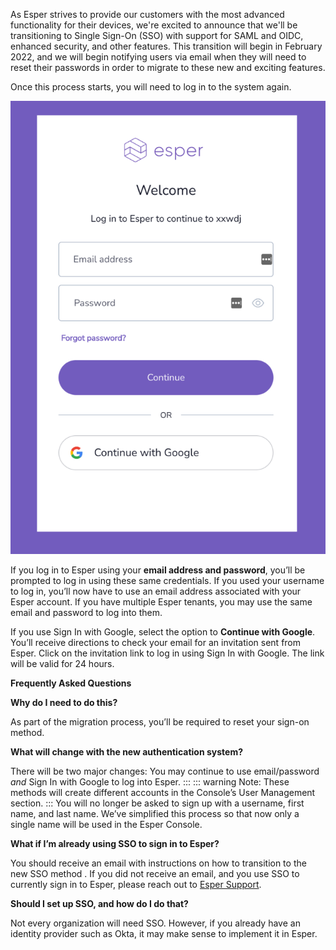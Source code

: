 As Esper strives to provide our customers with the most advanced functionality for their devices, we're excited to announce that we'll be transitioning to Single Sign-On (SSO) with support for SAML and OIDC, enhanced security, and other features. This transition will begin in February 2022, and we will begin notifying users via email when they will need to reset their passwords in order to migrate to these new and exciting features.

Once this process starts, you will need to log in to the system again. 

![Esper sign in page](./images/esper-sign-in-page.png)

If you log in to Esper using your **email address and password**, you’ll be prompted to log in using these same credentials. 
If you used your username to log in, you’ll now have to use an email address associated with your Esper account. 
If you have multiple Esper tenants, you may use the same email and password to log into them. 

If you use Sign In with Google, select the option to **Continue with Google**. You’ll receive directions to check your email for an invitation sent from Esper. Click on the invitation link to log in using Sign In with Google. The link will be valid for 24 hours.

**Frequently Asked Questions**

**Why do I need to do this?**

As part of the migration process, you’ll be required to reset your sign-on method. 

**What will change with the new authentication system?**

There will be two major changes: 
You may continue to use email/password *and* Sign In with Google to log into Esper. :::
::: warning 
Note: These methods will create different accounts in the Console’s User Management section. :::
You will no longer be asked to sign up with a username, first name, and last name. We’ve simplified this process so that now only a single name will be used in the Esper Console. 

**What if I’m already using SSO to sign in to Esper?**

You should receive an email with instructions on how to transition to the new SSO method . If you did not receive an email, and you use SSO to currently sign in to Esper, please reach out to [Esper Support](mailto:support@esper.io). 

**Should I set up SSO, and how do I do that?**

Not every organization will need SSO. However, if you already have an identity provider such as Okta, it may make sense to implement it in Esper. 